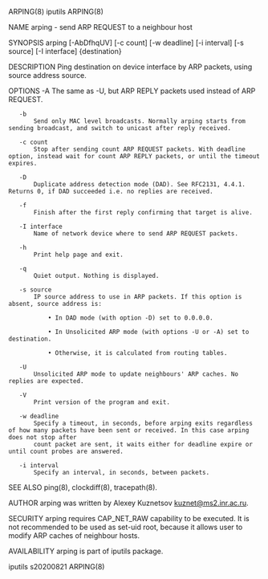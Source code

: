 ARPING(8)                                                                      iputils                                                                     ARPING(8)

NAME
       arping - send ARP REQUEST to a neighbour host

SYNOPSIS
       arping [-AbDfhqUV] [-c count] [-w deadline] [-i interval] [-s source] [-I interface] {destination}

DESCRIPTION
       Ping destination on device interface by ARP packets, using source address source.

OPTIONS
       -A
           The same as -U, but ARP REPLY packets used instead of ARP REQUEST.

       -b
           Send only MAC level broadcasts. Normally arping starts from sending broadcast, and switch to unicast after reply received.

       -c count
           Stop after sending count ARP REQUEST packets. With deadline option, instead wait for count ARP REPLY packets, or until the timeout expires.

       -D
           Duplicate address detection mode (DAD). See RFC2131, 4.4.1. Returns 0, if DAD succeeded i.e. no replies are received.

       -f
           Finish after the first reply confirming that target is alive.

       -I interface
           Name of network device where to send ARP REQUEST packets.

       -h
           Print help page and exit.

       -q
           Quiet output. Nothing is displayed.

       -s source
           IP source address to use in ARP packets. If this option is absent, source address is:

               • In DAD mode (with option -D) set to 0.0.0.0.

               • In Unsolicited ARP mode (with options -U or -A) set to destination.

               • Otherwise, it is calculated from routing tables.

       -U
           Unsolicited ARP mode to update neighbours' ARP caches. No replies are expected.

       -V
           Print version of the program and exit.

       -w deadline
           Specify a timeout, in seconds, before arping exits regardless of how many packets have been sent or received. In this case arping does not stop after
           count packet are sent, it waits either for deadline expire or until count probes are answered.

       -i interval
           Specify an interval, in seconds, between packets.

SEE ALSO
       ping(8), clockdiff(8), tracepath(8).

AUTHOR
       arping was written by Alexey Kuznetsov <kuznet@ms2.inr.ac.ru>.

SECURITY
       arping requires CAP_NET_RAW capability to be executed. It is not recommended to be used as set-uid root, because it allows user to modify ARP caches of
       neighbour hosts.

AVAILABILITY
       arping is part of iputils package.

iputils s20200821                                                                                                                                          ARPING(8)
